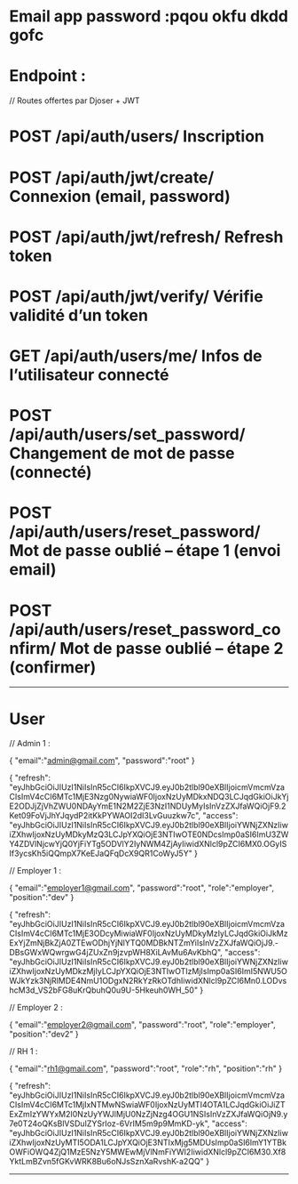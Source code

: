 # Email app password :pqou okfu dkdd gofc

# Endpoint :

// Routes offertes par Djoser + JWT

# POST /api/auth/users/ Inscription

# POST /api/auth/jwt/create/ Connexion (email, password)

# POST /api/auth/jwt/refresh/ Refresh token

# POST /api/auth/jwt/verify/ Vérifie validité d’un token

# GET /api/auth/users/me/ Infos de l’utilisateur connecté

# POST /api/auth/users/set_password/ Changement de mot de passe (connecté)

# POST /api/auth/users/reset_password/ Mot de passe oublié – étape 1 (envoi email)

# POST /api/auth/users/reset_password_confirm/ Mot de passe oublié – étape 2 (confirmer)

---

# User

// Admin 1 :

{
"email":"admin@gmail.com",
"password":"root"
}

{
"refresh": "eyJhbGciOiJIUzI1NiIsInR5cCI6IkpXVCJ9.eyJ0b2tlbl90eXBlIjoicmVmcmVzaCIsImV4cCI6MTc1MjE3Nzg0NywiaWF0IjoxNzUyMDkxNDQ3LCJqdGkiOiJkYjE2ODJjZjVhZWU0NDAyYmE1N2M2ZjE3NzI1NDUyMyIsInVzZXJfaWQiOjF9.2Ket09FoVjJhYJqydP2itKkPYWAOI2dI3LvGuuzkw7c",
"access": "eyJhbGciOiJIUzI1NiIsInR5cCI6IkpXVCJ9.eyJ0b2tlbl90eXBlIjoiYWNjZXNzIiwiZXhwIjoxNzUyMDkyMzQ3LCJpYXQiOjE3NTIwOTE0NDcsImp0aSI6ImU3ZWY4ZDVlNjcwYjQ0YjFiYTg5ODVlY2IyNWM4ZjAyIiwidXNlcl9pZCI6MX0.OGyISIf3ycsKh5iQQmpX7KeEJaQFqDcX9QR1CoWyJ5Y"
}

// Employer 1 :

{
"email":"employer1@gmail.com",
"password":"root",
"role":"employer",
"position":"dev"
}

{
"refresh": "eyJhbGciOiJIUzI1NiIsInR5cCI6IkpXVCJ9.eyJ0b2tlbl90eXBlIjoicmVmcmVzaCIsImV4cCI6MTc1MjE3ODcyMiwiaWF0IjoxNzUyMDkyMzIyLCJqdGkiOiJkMzExYjZmNjBkZjA0ZTEwODhjYjNlYTQ0MDBkNTZmYiIsInVzZXJfaWQiOjJ9.-DBsGWxWQwrgwG4jZUxZn9jzvpWH8XiLAvMu6AvKbhQ",
"access": "eyJhbGciOiJIUzI1NiIsInR5cCI6IkpXVCJ9.eyJ0b2tlbl90eXBlIjoiYWNjZXNzIiwiZXhwIjoxNzUyMDkzMjIyLCJpYXQiOjE3NTIwOTIzMjIsImp0aSI6ImI5NWU5OWJkYzk3NjRlMDE4NmU1ODgxN2RkYzRkOTdhIiwidXNlcl9pZCI6Mn0.LODvshcM3d_VS2bFG8uKrQbuhQ0u9U-5Hkeuh0WH_50"
}

// Employer 2 :

{
"email":"employer2@gmail.com",
"password":"root",
"role":"employer",
"position":"dev2"
}

// RH 1 :

{
"email":"rh1@gmail.com",
"password":"root",
"role":"rh",
"position":"rh"
}

{
"refresh": "eyJhbGciOiJIUzI1NiIsInR5cCI6IkpXVCJ9.eyJ0b2tlbl90eXBlIjoicmVmcmVzaCIsImV4cCI6MTc1MjIxNTMwNSwiaWF0IjoxNzUyMTI4OTA1LCJqdGkiOiJiZTExZmIzYWYxM2I0NzUyYWJlMjU0NzZjNzg4OGU1NSIsInVzZXJfaWQiOjN9.y7e0T24oQKsBlVSDuIZYSrIoz-6VrIM5m9p9MmKD-yk",
"access": "eyJhbGciOiJIUzI1NiIsInR5cCI6IkpXVCJ9.eyJ0b2tlbl90eXBlIjoiYWNjZXNzIiwiZXhwIjoxNzUyMTI5ODA1LCJpYXQiOjE3NTIxMjg5MDUsImp0aSI6ImY1YTBkOWFiOWQ4ZjQ1MzE5NzY5MWEwMjVlNmFiYWI2IiwidXNlcl9pZCI6M30.Xf8YktLmBZvn5fGKvWRK8Bu6oNJsSznXaRvshK-a2QQ"
}

---
